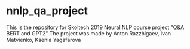 # nnlp_qa_project
This is the repository for Skoltech 2019 Neural NLP course project "Q&amp;A BERT and GPT2"
The project was made by Anton Razzhigaev, Ivan Matvienko, Ksenia Yagafarova
